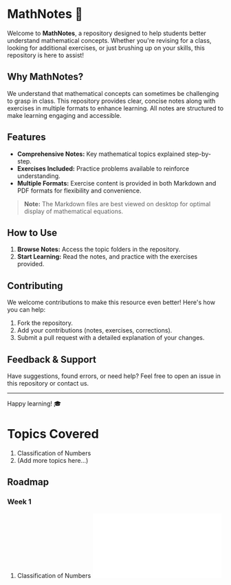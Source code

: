 # MathNotes 📘

Welcome to **MathNotes**, a repository designed to help students better understand mathematical concepts. Whether you're revising for a class, looking for additional exercises, or just brushing up on your skills, this repository is here to assist!

## Why MathNotes?
We understand that mathematical concepts can sometimes be challenging to grasp in class. This repository provides clear, concise notes along with exercises in multiple formats to enhance learning. All notes are structured to make learning engaging and accessible.

## Features
- **Comprehensive Notes:** Key mathematical topics explained step-by-step.
- **Exercises Included:** Practice problems available to reinforce understanding.
- **Multiple Formats:** Exercise content is provided in both Markdown and PDF formats for flexibility and convenience.

> **Note:** The Markdown files are best viewed on desktop for optimal display of mathematical equations.

## How to Use
1. **Browse Notes:** Access the topic folders in the repository.
2. **Start Learning:** Read the notes, and practice with the exercises provided.

## Contributing
We welcome contributions to make this resource even better! Here's how you can help:
1. Fork the repository.
2. Add your contributions (notes, exercises, corrections).
3. Submit a pull request with a detailed explanation of your changes.

## Feedback & Support
Have suggestions, found errors, or need help? Feel free to open an issue in this repository or contact us.

---

Happy learning! 🎓

# Topics Covered
1. Classification of Numbers
2. (Add more topics here...)


## Roadmap 
### Week 1
1. Classification of Numbers ![Press Here!](Classification_of_Numbers.md)